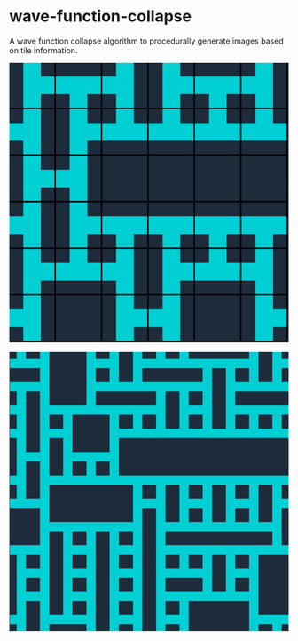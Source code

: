# wave-function-collapse
A wave function collapse algorithm to procedurally generate images based on tile information.

![](./wfc_imgs/demo.png)

![](./wfc_imgs/demo2.png)
